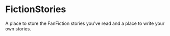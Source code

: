 # FictionStories
A place to store the FanFiction stories you've read and a place to write your own stories.

